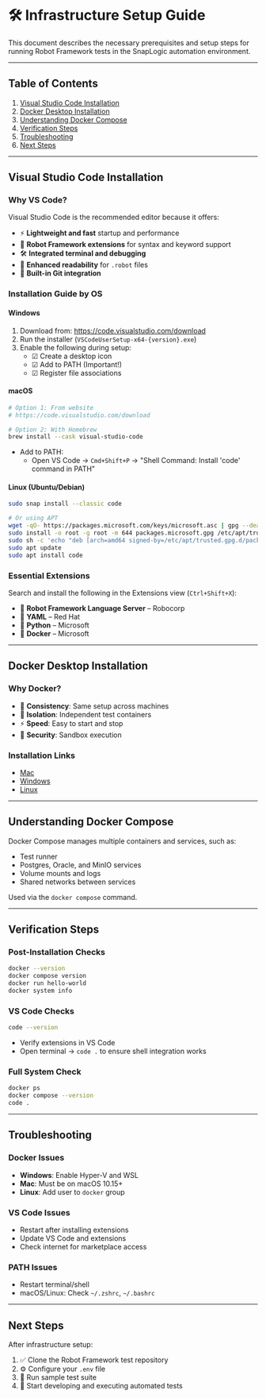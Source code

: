 

# 🛠️ Infrastructure Setup Guide

This document describes the necessary prerequisites and setup steps for running Robot Framework tests in the SnapLogic automation environment.

---

## Table of Contents
1. [Visual Studio Code Installation](#visual-studio-code-installation)
2. [Docker Desktop Installation](#docker-desktop-installation)
3. [Understanding Docker Compose](#understanding-docker-compose)
4. [Verification Steps](#verification-steps)
5. [Troubleshooting](#troubleshooting)
6. [Next Steps](#next-steps)

---

## Visual Studio Code Installation

### Why VS Code?

Visual Studio Code is the recommended editor because it offers:

- ⚡ **Lightweight and fast** startup and performance
- 🤖 **Robot Framework extensions** for syntax and keyword support
- 🛠️ **Integrated terminal and debugging**
- 🎨 **Enhanced readability** for `.robot` files
- 🔀 **Built-in Git integration**

### Installation Guide by OS

#### Windows

1. Download from: https://code.visualstudio.com/download
2. Run the installer (`VSCodeUserSetup-x64-{version}.exe`)
3. Enable the following during setup:
   - ☑ Create a desktop icon
   - ☑ Add to PATH (Important!)
   - ☑ Register file associations

#### macOS

```bash
# Option 1: From website
# https://code.visualstudio.com/download

# Option 2: With Homebrew
brew install --cask visual-studio-code
```

- Add to PATH:
  - Open VS Code → `Cmd+Shift+P` → "Shell Command: Install 'code' command in PATH"

#### Linux (Ubuntu/Debian)

```bash
sudo snap install --classic code

# Or using APT
wget -qO- https://packages.microsoft.com/keys/microsoft.asc | gpg --dearmor > packages.microsoft.gpg
sudo install -o root -g root -m 644 packages.microsoft.gpg /etc/apt/trusted.gpg.d/
sudo sh -c 'echo "deb [arch=amd64 signed-by=/etc/apt/trusted.gpg.d/packages.microsoft.gpg] https://packages.microsoft.com/repos/code stable main" > /etc/apt/sources.list.d/vscode.list'
sudo apt update
sudo apt install code
```

### Essential Extensions

Search and install the following in the Extensions view (`Ctrl+Shift+X`):

- 🤖 **Robot Framework Language Server** – Robocorp
- 📄 **YAML** – Red Hat
- 🐍 **Python** – Microsoft
- 🐋 **Docker** – Microsoft

---

## Docker Desktop Installation

### Why Docker?

- 🔁 **Consistency**: Same setup across machines
- 🧪 **Isolation**: Independent test containers
- ⚡ **Speed**: Easy to start and stop
- 🔐 **Security**: Sandbox execution

### Installation Links

- [Mac](https://docs.docker.com/desktop/setup/install/mac-install/)
- [Windows](https://docs.docker.com/desktop/setup/install/windows-install/)
- [Linux](https://docs.docker.com/desktop/setup/install/linux/)

---

## Understanding Docker Compose

Docker Compose manages multiple containers and services, such as:

- Test runner
- Postgres, Oracle, and MinIO services
- Volume mounts and logs
- Shared networks between services

Used via the `docker compose` command.

---

## Verification Steps

### Post-Installation Checks

```bash
docker --version
docker compose version
docker run hello-world
docker system info
```

### VS Code Checks

```bash
code --version
```

- Verify extensions in VS Code
- Open terminal → `code .` to ensure shell integration works

### Full System Check

```bash
docker ps
docker compose --version
code .
```

---

## Troubleshooting

### Docker Issues

- **Windows**: Enable Hyper-V and WSL
- **Mac**: Must be on macOS 10.15+
- **Linux**: Add user to `docker` group

### VS Code Issues

- Restart after installing extensions
- Update VS Code and extensions
- Check internet for marketplace access

### PATH Issues

- Restart terminal/shell
- macOS/Linux: Check `~/.zshrc`, `~/.bashrc`

---

## Next Steps

After infrastructure setup:

1. ✅ Clone the Robot Framework test repository
2. ⚙️ Configure your `.env` file
3. 🧪 Run sample test suite
4. 🚀 Start developing and executing automated tests